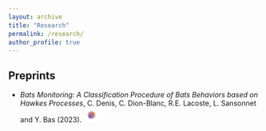 ```yaml
---
layout: archive
title: "Research"
permalink: /research/
author_profile: true
---
```

## Preprints
- *Bats Monitoring: A Classification Procedure of Bats Behaviors based on Hawkes Processes*, C. Denis, C. Dion-Blanc, R.E. Lacoste, L. Sansonnet and Y. Bas (2023). <img src="https://github.com/romain-e-lacoste/romain-e-lacoste.github.io/blob/master/assets/images/HAL_logo.svg" width="30" height="30">
